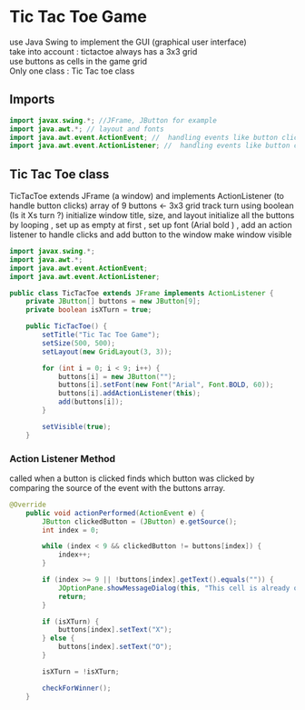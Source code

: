 # Tic Tac Toe Game 

use  Java Swing to implement the GUI (graphical user interface) <br>
take into account : tictactoe always has a 3x3 grid <br>
use buttons as cells in the game grid <br>
Only one class : Tic Tac toe class <br>

## Imports 

```java
import javax.swing.*; //JFrame, JButton for example
import java.awt.*; // layout and fonts
import java.awt.event.ActionEvent; //  handling events like button clicks
import java.awt.event.ActionListener; //  handling events like button clicks

```

## Tic Tac Toe class 
TicTacToe extends JFrame (a window) and implements ActionListener (to handle button clicks)
array of 9 buttons <- 3x3 grid
track turn using boolean (Is it Xs turn ?)
initialize  window title, size, and layout 
initialize all the buttons by looping , set up as empty at first , set up font (Arial bold ) , add an action listener to handle clicks and add button to the window
make window visible

```java
import javax.swing.*;
import java.awt.*;
import java.awt.event.ActionEvent;
import java.awt.event.ActionListener;

public class TicTacToe extends JFrame implements ActionListener {
    private JButton[] buttons = new JButton[9];
    private boolean isXTurn = true;

    public TicTacToe() {
        setTitle("Tic Tac Toe Game");
        setSize(500, 500);
        setLayout(new GridLayout(3, 3));

        for (int i = 0; i < 9; i++) {
            buttons[i] = new JButton("");
            buttons[i].setFont(new Font("Arial", Font.BOLD, 60));
            buttons[i].addActionListener(this);
            add(buttons[i]);
        }

        setVisible(true);
    }

```

### Action Listener Method

called when a button is clicked
finds which button was clicked by comparing the source of the event with the buttons array.



```java
@Override
    public void actionPerformed(ActionEvent e) {
        JButton clickedButton = (JButton) e.getSource();
        int index = 0;

        while (index < 9 && clickedButton != buttons[index]) {
            index++;
        }

        if (index >= 9 || !buttons[index].getText().equals("")) {
            JOptionPane.showMessageDialog(this, "This cell is already occupied. Please choose another one.");
            return;
        }

        if (isXTurn) {
            buttons[index].setText("X");
        } else {
            buttons[index].setText("O");
        }

        isXTurn = !isXTurn;

        checkForWinner();
    }


```




```java
```
